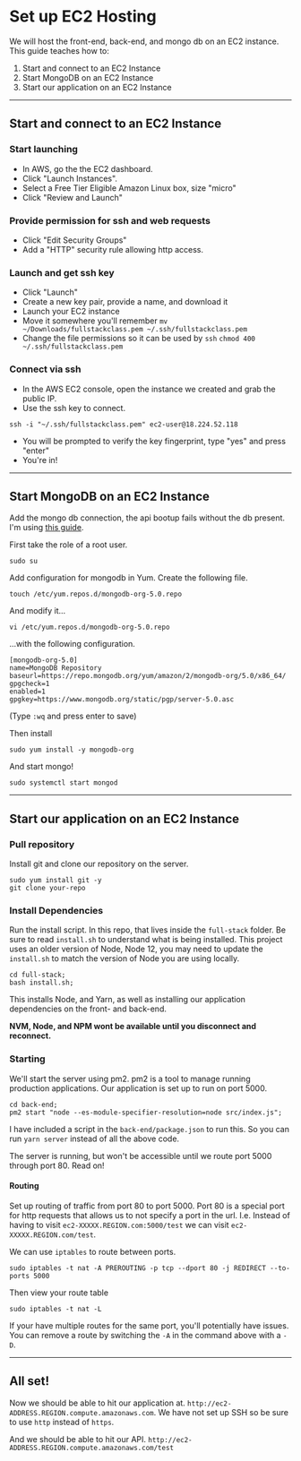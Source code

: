 # Set up EC2 Hosting
We will host the front-end, back-end, and mongo db on an EC2 instance. This guide teaches how to:

1. Start and connect to an EC2 Instance
2. Start MongoDB on an EC2 Instance
2. Start our application on an EC2 Instance

---

## Start and connect to an EC2 Instance
### Start launching

- In AWS, go the the EC2 dashboard.
- Click "Launch Instances".
- Select a Free Tier Eligible Amazon Linux box, size "micro"
- Click "Review and Launch"

### Provide permission for ssh and web requests

- Click "Edit Security Groups"
- Add a "HTTP" security rule allowing http access.

### Launch and get ssh key

- Click "Launch"
- Create a new key pair, provide a name, and download it
- Launch your EC2 instance
- Move it somewhere you'll remember
```mv ~/Downloads/fullstackclass.pem ~/.ssh/fullstackclass.pem```
- Change the file permissions so it can be used by `ssh`
```chmod 400 ~/.ssh/fullstackclass.pem```

### Connect via ssh
- In the AWS EC2 console, open the instance we created and grab the public IP.
- Use the ssh key to connect.
```
ssh -i "~/.ssh/fullstackclass.pem" ec2-user@18.224.52.118
```
- You will be prompted to verify the key fingerprint, type "yes" and press "enter"
- You're in!

---

## Start MongoDB on an EC2 Instance
Add the mongo db connection, the api bootup fails without the db present. I'm using [this guide](https://docs.mongodb.com/manual/tutorial/install-mongodb-on-amazon/).

First take the role of a root user.
```
sudo su
```

Add configuration for mongodb in Yum. Create the following file.
```
touch /etc/yum.repos.d/mongodb-org-5.0.repo
```

And modify it...
```
vi /etc/yum.repos.d/mongodb-org-5.0.repo
```

...with the following configuration.
```
[mongodb-org-5.0]
name=MongoDB Repository
baseurl=https://repo.mongodb.org/yum/amazon/2/mongodb-org/5.0/x86_64/
gpgcheck=1
enabled=1
gpgkey=https://www.mongodb.org/static/pgp/server-5.0.asc
```
(Type `:wq` and press enter to save)

Then install
```
sudo yum install -y mongodb-org
```

And start mongo!
```
sudo systemctl start mongod
```

---
## Start our application on an EC2 Instance

### Pull repository
Install git and clone our repository on the server.
```
sudo yum install git -y
git clone your-repo
```

### Install Dependencies
Run the install script. In this repo, that lives inside the `full-stack` folder. Be sure to read `install.sh` to understand what is being installed. This project uses an older version of Node, Node 12, you may need to update the `install.sh` to match the version of Node you are using locally.

```
cd full-stack;
bash install.sh;
```
This installs Node, and Yarn, as well as installing our application dependencies on the front- and back-end.

**NVM, Node, and NPM wont be available until you disconnect and reconnect.**

### Starting
We'll start the server using pm2. pm2 is a tool to manage running production applications. Our application is set up to run on port 5000.
```
cd back-end;
pm2 start "node --es-module-specifier-resolution=node src/index.js";
```

I have included a script in the `back-end/package.json` to run this. So you can run `yarn server` instead of all the above code.

The server is running, but won't be accessible until we route port 5000 through port 80. Read on!

#### Routing
Set up routing of traffic from port 80 to port 5000. Port 80 is a special port for http requests that allows us to not specify a port in the url. I.e. Instead of having to visit `ec2-XXXXX.REGION.com:5000/test` we can visit `ec2-XXXXX.REGION.com/test`.

We can use `iptables` to route between ports.
```
sudo iptables -t nat -A PREROUTING -p tcp --dport 80 -j REDIRECT --to-ports 5000
```

Then view your route table
```
sudo iptables -t nat -L
```

If your have multiple routes for the same port, you'll potentially have issues. You can remove a route by switching the `-A` in the command above with a `-D`.

---
## All set!

Now we should be able to hit our application at. `http://ec2-ADDRESS.REGION.compute.amazonaws.com`. We have not set up SSH so be sure to use `http` instead of `https`.

And we should be able to hit our API. `http://ec2-ADDRESS.REGION.compute.amazonaws.com/test`

